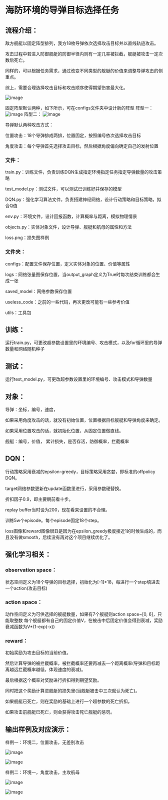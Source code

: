 # 海防环境的导弹目标选择任务

## 流程介绍：
敌方舰艇以固定阵型排列，我方18枚导弹依次选择攻击目标并以直线轨迹攻击。

攻击过程中若进入防御舰艇的防御半径内则有一定几率被拦截，舰艇被攻击一定次数后死亡。

同样的，可以根据任务需求，通过改变不同类型的舰艇的价值来调整导弹攻击的侧重点。

综上，需要合理选择攻击目标和攻击顺序使得期望伤害最大化。

![image](https://user-images.githubusercontent.com/32588806/110740733-7f60dd00-826e-11eb-81f0-7af663045c5c.png)

固定阵型默认两种，如下所示，可在configs文件夹中设计新的阵型
阵型一：
![image](https://user-images.githubusercontent.com/32588806/110739478-3c9e0580-826c-11eb-842e-01acdabdf65e.png)
阵型二：
![image](https://user-images.githubusercontent.com/32588806/110739530-53dcf300-826c-11eb-9864-4f963481f25d.png)


导弹默认两种攻击方式：

位置攻击：18个导弹排成两排，位置固定，按照编号依次选择攻击目标

角度攻击：每个导弹首先选择攻击目标，然后根据角度偏向确定自己的发射位置


### 文件：
train.py：训练文件，负责训练DQN生成指定环境指定任务指定导弹数量的攻击策略

test_model.py：测试文件，可以测试已训练好并保存的模型

DQN.py：强化学习算法文件，负责搭建神经网络，设计行动策略和目标策略，拟合Q值

env.py：环境文件，设计回报函数，计算概率与距离，模拟物理情景

objects.py：实体对象文件，设计导弹、舰艇和航母的属性和方法

loss.png：损失图样例 

### 文件夹：

configs：配置文件保存位置，定义实体对象的位置、价值等属性

logs：网络张量图保存位置，当output_graph定义为True时每次结束训练都会生成一张

saved_model：网络参数保存位置

useless_code：之前的一些代码，再次更改可能有一些参考价值

utils：工具包

## 训练：
运行train.py，可更改超参数设置里的环境编号、攻击模式，以及for循环里的导弹数量和网络随机种子

## 测试：
运行test_model.py，可更改超参数设置里的环境编号、攻击模式和导弹数量

## 对象：
导弹：坐标，编号，速度，

如果采用角度攻击的话，就没有初始位置，位置根据目标舰艇和导弹角度来确定。

如果采用位置攻击的话，就初始化位置，从固定位置做直线。

舰艇：编号，价值， 累计损失，是否存活，防御概率，拦截概率

## DQN：
行动策略采用衰减的epsilon-greedy，目标策略采用贪婪，即标准的offpolicy DQN。

target网络参数更新在update函数里进行，采用参数硬替换。

折扣因子0.9，即主要朝前看十步。

replay buffer当时设为200，现在看来设置的不合理。

训练5w个episode。每个episode固定18个step。

loss图像和reward图像很丑是因为在epsilon_greedy极度接近1的时候生成的，而且没有做smooth，后续没有再对这个项目继续优化了。


## 强化学习相关：
### observation space：
状态空间定义为18个导弹的目标选择，初始化为[-1]*18，每进行一个step填进去一个action(攻击目标)
### action space：
动作空间定义为可供选择的舰艇数量，如果有7个舰艇则action space~[0, 6]，只能取整数
每个舰艇都有自己的固定价值V，在被击中后固定价值会得到衰减，奖励衰减函数为V*(1-exp(-x))
### reward：
初始奖励为攻击目标的当前价值。

然后计算导弹的被拦截概率，被拦截概率还要再减去一个距离概率(导弹和目标距离越远拦截概率越低，体现速度的衰减)。

最后根据这个概率对奖励进行折扣得到期望奖励。

同时把这个奖励计算进舰艇的损失里(当舰艇被击中三次就认为死亡)。

如果舰艇已死亡，则在奖励的基础上进行一个超参数的死亡折扣。

如果攻击前舰艇已死亡，则会获得攻击死亡舰艇的惩罚。

## 输出样例及对应演示：
样例一：环境二，位置攻击，无差别攻击

![image](https://user-images.githubusercontent.com/32588806/110740782-93a4da00-826e-11eb-815f-c4bd672ad78c.png)

![image](https://user-images.githubusercontent.com/32588806/110740791-96073400-826e-11eb-9374-8ab449b663bc.png)

样例二：环境一，角度攻击，主攻航母

![image](https://user-images.githubusercontent.com/32588806/110752729-9e686a80-8280-11eb-95dd-9d3a3744adf1.png)

![image](https://user-images.githubusercontent.com/32588806/110752751-a45e4b80-8280-11eb-8202-54d130a0a0f8.png)






